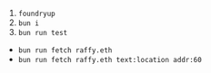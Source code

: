 1. `foundryup`
1. `bun i`
1. `bun run test`

* `bun run fetch raffy.eth`
* `bun run fetch raffy.eth text:location addr:60`
 